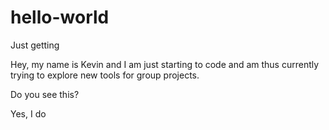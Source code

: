 # hello-world
Just getting

Hey, my name is Kevin and I am just starting to code and am thus currently trying to explore new tools for group projects.

Do you see this?

Yes, I do
